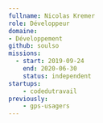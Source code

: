 ```yaml
---
fullname: Nicolas Kremer
role: Développeur
domaine:
- Développement
github: soulso
missions:
  - start: 2019-09-24
    end: 2020-06-30
    status: independent
startups:
    - codedutravail
previously:
    - gps-usagers
---
```

